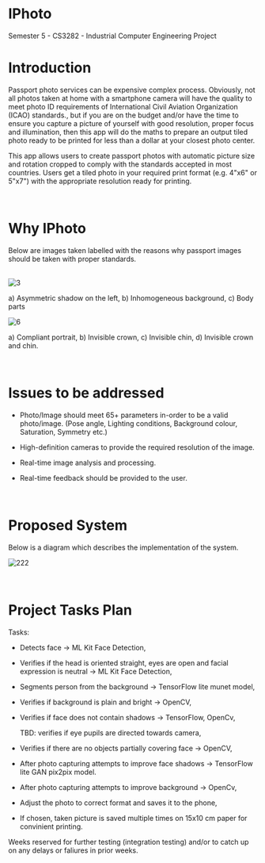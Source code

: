 # IPhoto
Semester 5 - CS3282 - Industrial Computer Engineering Project

# Introduction

Passport photo services can be expensive complex process. Obviously, not all photos taken at home with a smartphone camera will have the quality to meet photo ID requirements of International Civil Aviation Organization (ICAO) standards., but if you are on the budget and/or have the time to ensure you capture a picture of yourself with good resolution, proper focus and illumination, then this app will do the maths to prepare an output tiled photo ready to be printed for less than a dollar at your closest photo center. 

This app allows users to create passport photos with automatic picture size and rotation cropped to comply with the standards accepted in most countries. Users get a tiled photo in your required print format (e.g. 4"x6" or 5"x7") with the appropriate resolution ready for printing.

<br>

# Why IPhoto

Below are images taken labelled with the reasons why passport images should be taken with proper standards.
<br>
<br>

![3](https://user-images.githubusercontent.com/86109995/191017106-d29476d8-62f3-431f-a872-d2a088007679.png)

a) Asymmetric shadow on the left, b) Inhomogeneous background, c) Body parts

![6](https://user-images.githubusercontent.com/86109995/191017133-9aa43fb2-6d3e-4971-b4c3-b1c8589724c9.png)

a) Compliant portrait, b) Invisible crown, c) Invisible chin, d) Invisible crown and chin.

<br>

# Issues to be addressed

* Photo/Image should meet 65+ parameters in-order to be a valid photo/image. 
(Pose angle, Lighting conditions, Background colour, Saturation, Symmetry etc.)

* High-definition cameras to provide the required resolution of the image.

* Real-time image analysis and processing.

* Real-time feedback should be provided to the user. 

<br>

# Proposed System

Below is a diagram which describes the implementation of the system. 


![222](https://user-images.githubusercontent.com/86109995/191013628-266eadcf-1492-46e7-9d10-10296b79d84d.jpg)
 
<br>

# Project Tasks Plan

Tasks:

 * Detects face -> ML Kit Face Detection,
 
 * Verifies if the head is oriented straight, eyes are open and facial expression is neutral -> ML Kit Face Detection,
 
 * Segments person from the background -> TensorFlow lite munet model,
 
 * Verifies if background is plain and bright -> OpenCV,
 
 * Verifies if face does not contain shadows -> TensorFlow, OpenCv,
 
    TBD: verifies if eye pupils are directed towards camera,
 
 * Verifies if there are no objects partially covering face -> OpenCV,
 
 * After photo capturing attempts to improve face shadows -> TensorFlow lite GAN pix2pix model.
 
 * After photo capturing attempts to improve background -> OpenCv,
 
 * Adjust the photo to correct format and saves it to the phone,
 
 * If chosen, taken picture is saved multiple times on 15x10 cm paper for convinient printing.


Weeks	reserved for further testing (integration testing) and/or to catch up on any delays or faliures in prior weeks.





